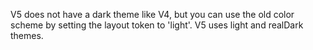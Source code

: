 V5 does not have a dark theme like V4, but you can use the old color scheme by setting the layout token to 'light'. V5 uses light and realDark themes.
